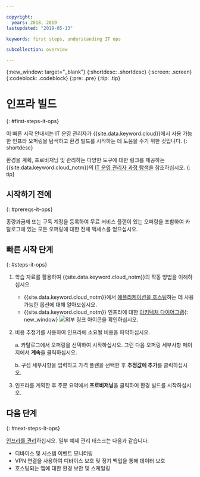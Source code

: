 ```yaml
---

copyright:
  years: 2018, 2019
lastupdated: "2019-05-13"

keywords: first steps, understanding IT ops

subcollection: overview

---
```


{:new_window: target="_blank"}
{:shortdesc: .shortdesc}
{:screen: .screen}
{:codeblock: .codeblock}
{:pre: .pre}
{:tip: .tip}

# 인프라 빌드
{: #first-steps-it-ops}

이 빠른 시작 안내서는 IT 운영 관리자가 {{site.data.keyword.cloud}}에서 사용 가능한 인프라 오퍼링을 탐색하고 환경 빌드를 시작하는 데 도움을 주기 위한 것입니다.
{: shortdesc}

환경을 계획, 프로비저닝 및 관리하는 다양한 도구에 대한 링크를 제공하는 {{site.data.keyword.cloud_notm}}의 [IT 운영 관리자 과정 탐색](/docs/overview?topic=overview-it-ops)을 참조하십시오.
{: tip}

## 시작하기 전에
{: #prereqs-it-ops}

종량과금제 또는 구독 계정을 등록하여 무료 서비스 플랜이 있는 오퍼링을 포함하여 카탈로그에 있는 모든 오퍼링에 대한 전체 액세스를 얻으십시오. 

## 빠른 시작 단계
{: #steps-it-ops}

1. 학습 자료를 활용하여 {{site.data.keyword.cloud_notm}}의 작동 방법을 이해하십시오.
    * {{site.data.keyword.cloud_notm}}에서 [애플리케이션을 호스팅](/docs/apps/tutorials?topic=creating-apps-hosting)하는 데 사용 가능한 옵션에 대해 알아보십시오.
    * {{site.data.keyword.cloud_notm}} 인프라에 대한 [아키텍처 다이어그램](https://www.ibm.com/cloud/garage/architectures/infrastructure){: new_window} ![외부 링크 아이콘](../icons/launch-glyph.svg)을 확인하십시오. 
2. 비용 추정기를 사용하여 인프라에 소요될 비용을 파악하십시오.

    a. 카탈로그에서 오퍼링을 선택하여 시작하십시오. 그런 다음 오퍼링 세부사항 페이지에서 **계속**을 클릭하십시오.
    
    b. 구성 세부사항을 입력하고 가격 플랜을 선택한 후 **추정값에 추가**를 클릭하십시오. 
3. 인프라를 계획한 후 주문 요약에서 **프로비저닝**을 클릭하여 환경 빌드를 시작하십시오. 

## 다음 단계
{: #next-steps-it-ops}

[인프라를 관리](/docs/overview?topic=overview-it-ops)하십시오. 일부 예제 관리 태스크는 다음과 같습니다. 

  * 디바이스 및 시스템 이벤트 모니터링
  * VPN 연결을 사용하여 디바이스 보호 및 정기 백업을 통해 데이터 보호 
  * 호스팅되는 앱에 대한 환경 보안 및 스케일링 

